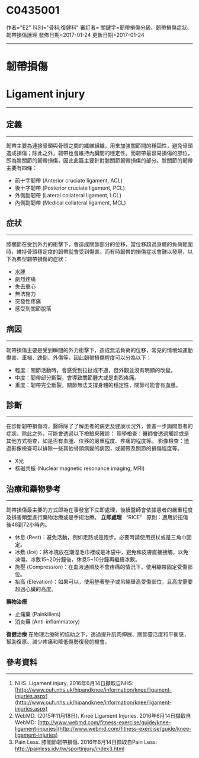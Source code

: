 # C0435001
作者="E2"
科別="骨科;復健科"
審訂者=
關鍵字=韌帶損傷分級、韌帶損傷症狀、韌帶損傷護理
發佈日期=2017-01-24
更新日期=2017-01-24

----------
# 韌帶損傷 
# Ligament injury
----------
## 定義
----------

韌帶主要為連接骨頭與骨頭之間的纖維組織，用來加強關節間的穩固性，避免骨頭造成損傷；除此之外，韌帶也會維持內臟間的穩定性。而韌帶最容易損傷的部位，即為膝關節的韌帶損傷，因此此篇主要針對膝關節韌帶損傷的部分。膝關節的韌帶主要有四條：

- 前十字韌帶 (Anterior cruciate ligament, ACL)
- 後十字韌帶 (Posterior cruciate ligament, PCL)
- 外側副韌帶 (Lateral collateral ligament, LCL)
- 內側副韌帶 (Medical collateral ligament, MCL)
## 症狀
----------

膝關節在受到外力的衝擊下，會造成關節部分的位移，當位移超過身體的負荷範圍時，維持骨頭穩定度的韌帶就會受到傷害。而有時韌帶的損傷症狀會難以發現，以下為典型韌帶損傷的症狀：

- [水腫](C0013604)
- 劇烈疼痛
- 失去重心
- 無法施力
- 突發性疼痛
- 感受到關節脫落 
## 病因
----------

韌帶損傷主要是受到瞬間的外力衝擊下，造成無法負荷的位移，常見的情境如運動傷害、車禍、跌倒、外傷等，因此韌帶損傷程度可以分為以下：

- 輕度：關節活動時，會感受到拉扯或不適，但外觀並沒有明顯的改變。
- 中度：韌帶部分斷裂，會導致關節腫大或是劇烈疼痛。
- 重度：韌帶完全斷裂，關節無法支撐身體的穩定性，關節可能會有血腫。
## 診斷
----------

在診斷韌帶損傷時，醫師除了了解患者的病史及健康狀況外，會進一步詢問患者的症狀。除此之外，可能會透過以下檢驗來確診：
理學檢查：醫師會透過觸診或是其他方式檢查，如是否有血腫、位移的嚴重程度、疼痛的程度等。
影像檢查：透過影像檢查可以排除一些其他骨頭病變的病因，或韌帶及關節的損傷程度等。

- X光
- 核磁共振 (Nuclear magnetic resonance imaging, MRI)
## 治療和藥物參考
----------

韌帶損傷最主要的方式即為在事發當下立即處理，後續醫師會依據患者的嚴重程度及損害類型進行藥物治療或是手術治療。
**立即處理**
〝RICE〞 原則：適用於扭傷後48到72小時內。

- 休息 (Rest)：避免活動，例如走路或是跑步。必要時請使用拐杖或是三角巾固定。
- 冰敷 (Ice)：將冰塊放在潮溼毛巾裡或是冰袋中，避免和皮膚直接接觸，以免凍傷。冰敷15~20分鐘後，休息5~10分鐘再繼續冰敷。
- 施壓 (Compression)：在血液通順及不會疼痛的情況下，使用繃帶固定受傷部位。
- 抬高 (Elevation)：如果可以，使用墊著墊子或吊繩舉高受傷部位，且高度需要超過心臟的高度。

**藥物治療**

- 止痛藥 (Painkillers)
- 消炎藥 (Anti-inflammatory)

**復健治療**
在物理治療師的協助之下，透過提升肌肉伸展、關節靈活度和平衡感，幫助復原、減少疼痛和降低傷勢復發的機會。

## 參考資料
----------
1. NHS. Ligament injury. 2016年6月14日擷取自NHS:
  [http://www.ouh.nhs.uk/hipandknee/information/knee/ligament-injuries.aspx](http://www.ouh.nhs.uk/hipandknee/information/knee/ligament-injuries.aspx)
2. WebMD. (2015年11月18日). Knee Ligament Injuries. 2016年6月14日擷取自WebMD:
  [http://www.webmd.com/fitness-exercise/guide/knee-ligament-injuries](http://www.webmd.com/fitness-exercise/guide/knee-ligament-injuries)
3. Pain Less. 膝關節韌帶損傷. 2016年6月14日擷取自Pain Less:
  http://painless.idv.tw/sportinjury/index3.html


